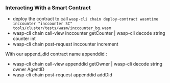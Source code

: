 ### Interacting With a Smart Contract

- deploy the contract to call `wasp-cli chain deploy-contract wasmtime inccounter "inccounter SC" tools/cluster/tests/wasm/inccounter_bg.wasm`
- wasp-cli chain call-view inccounter getCounter | wasp-cli decode string counter int
- wasp-cli chain post-request inccounter increment

With our append_did contract name appenddid :

- wasp-cli chain call-view appenddid getOwner | wasp-cli decode string owner AgentID
- wasp-cli chain post-request appenddid addDid